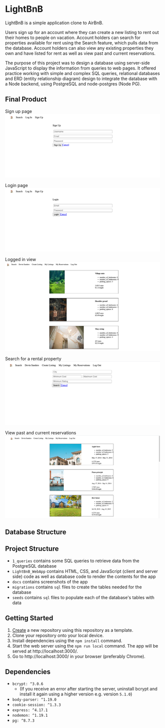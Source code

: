 # LightBnB

LightBnB is a simple application clone to AirBnB.

Users sign up for an account where they can create a new listing to rent out their homes to people on vacation. Account holders can search for properties available for rent using the Search feature, which pulls data from the database. Account holders can also view any existing properties they own and have listed for rent as well as view past and current reservations.

The purpose of this project was to design a database using server-side JavaScript to display the information from queries to web pages. It offered practice working with simple and complex SQL queries, relational databases and ERD (entity relationship diagram) design to integrate the database with a Node backend, using PostgreSQL and node-postgres (Node PG).

## Final Product

Sign up page
!["Signup page"](https://github.com/Raiza-D/LightBnB/blob/main/docs/LightBnB_signup.png?raw=true)

Login page
!["Login page"](https://github.com/Raiza-D/LightBnB/blob/main/docs/LightBnB_login.png?raw=true)

Logged in view
!["View when user logged in"](https://github.com/Raiza-D/LightBnB/blob/main/docs/LightBnB_loggedinview.png?raw=true)

Search for a rental property
!["Search page with filters](https://github.com/Raiza-D/LightBnB/blob/main/docs/LightBnB_search.png?raw=true)

View past and current reservations
![My Reservations page showing past and current reservations](https://github.com/Raiza-D/LightBnB/blob/main/docs/LightBnB_myreservationspage.png?raw=true)

## Database Structure

## Project Structure
- `1_queries` contains some SQL queries to retrieve data from the PostgreSQL database
- `LightBnB_WebApp` contains HTML, CSS, and JavaScript (client and server side) code as well as database code to render the contents for the app
- `docs` contains screenshots of the app
- `migrations` contains `sql` files to create the tables needed for the database
- `seeds` contains `sql` files to populate each of the database's tables with data

## Getting Started
1. [Create](https://docs.github.com/en/repositories/creating-and-managing-repositories/creating-a-repository-from-a-template) a new repository using this repository as a template.
2. Clone your repository onto your local device.
3. Install dependencies using the `npm install` command.
4. Start the web server using the `npm run local` command. The app will be served at http://localhost:3000/.
5. Go to http://localhost:3000/ in your browser (preferably Chrome).

## Dependencies
- `bcrypt: ^3.0.6`
  - (If you receive an error after starting the server, uninstall bcrypt and install it again using a higher version e.g. version `5.1.0`)
- `body-parser: ^1.19.0`
- `cookie-session: ^1.3.3`
- `express: ^4.17.1`
- `nodemon: ^1.19.1`
- `pg: ^8.7.3`
